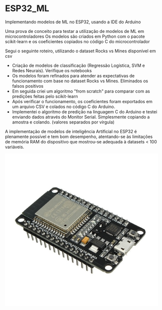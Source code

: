 # ESP32_ML
Implementando modelos de ML no ESP32, usando a IDE do Arduino

Uma prova de conceito para testar a utilização de modelos de ML em microcontroladores
Os modelos são criados em Python com o pacote scikit-learn e os coeficientes copiados no código C do microcontrolador

Segui o seguinte roteiro, utilizando o dataset Rocks vs Mines disponível em csv

- Criação de modelos de classificação (Regressão Logística, SVM e Redes Neurais). Verifique os notebooks
- Os modelos foram refinados para atender as expectativas de funcionamento com base no dataset Rocks vs Mines. Eliminados os falsos positivos
- Em seguida criei um algoritmo "from scratch" para comparar com as predições feitas pelo scikit-learn
- Após verificar o funcionamento, os coeficientes foram exportados em um arquivo CSV e colados no código C do Arduino.
- Implementei o algoritmo de predição na linguagem C do Arduino e testei enviando dados através do Monitor Serial. Simplesmente copiando a amostra e colando. (valores separados por vírgula)

A implementação de modelos de inteligência Artificial no ESP32 é plenamente possível e tem bom desempenho, atentando-se
às limitações de memória RAM do dispositivo que mostrou-se adequada à datasets < 100 variáveis. 






![alt text](https://github.com/antoniocgg/ESP32_ML/blob/master/ESP32.jpg)
